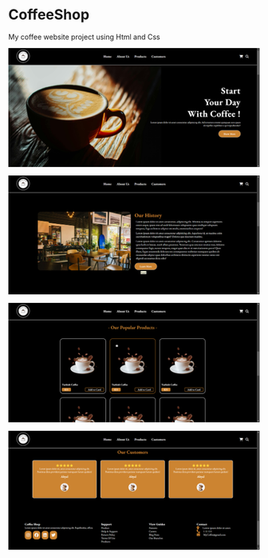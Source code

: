 # CoffeeShop
My coffee website project using Html and Css

![](images/screenshot/1.png)

![](images/screenshot/2.png)

![](images/screenshot/3.png)

![](images/screenshot/4.png)

